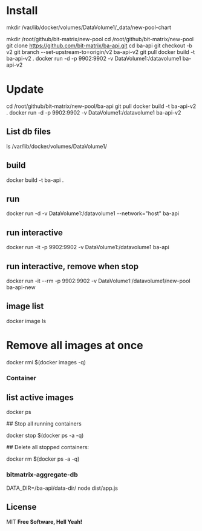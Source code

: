 # Install

mkdir /var/lib/docker/volumes/DataVolume1/\_data/new-pool-chart

mkdir /root/github/bit-matrix/new-pool
cd /root/github/bit-matrix/new-pool
git clone https://github.com/bit-matrix/ba-api.git
cd ba-api
git checkout -b v2
git branch --set-upstream-to=origin/v2 ba-api-v2
git pull
docker build -t ba-api-v2 .
docker run -d -p 9902:9902 -v DataVolume1:/datavolume1 ba-api-v2

# Update

cd /root/github/bit-matrix/new-pool/ba-api
git pull
docker build -t ba-api-v2 .
docker run -d -p 9902:9902 -v DataVolume1:/datavolume1 ba-api-v2

## List db files

ls /var/lib/docker/volumes/DataVolume1/

## build

docker build -t ba-api .

## run

docker run -d -v DataVolume1:/datavolume1 --network="host" ba-api

## run interactive

docker run -it -p 9902:9902 -v DataVolume1:/datavolume1 ba-api

## run interactive, remove when stop

docker run -it --rm -p 9902:9902 -v DataVolume1:/datavolume1/new-pool ba-api-new

## image list

docker image ls

# Remove all images at once

docker rmi $(docker images -q)

### Container

## list active images

docker ps

## Stop all running containers

docker stop $(docker ps -a -q)

## Delete all stopped containers:

docker rm $(docker ps -a -q)

### bitmatrix-aggregate-db

DATA_DIR=/ba-api/data-dir/ node dist/app.js

## License

MIT
**Free Software, Hell Yeah!**
